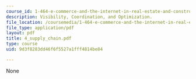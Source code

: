 ```yaml
---
course_id: 1-464-e-commerce-and-the-internet-in-real-estate-and-construction-spring-2004
description: Visibility, Coordination, and Optimization.
file_location: /coursemedia/1-464-e-commerce-and-the-internet-in-real-estate-and-construction-spring-2004/9d3f8283dd46f6f5527a1fff4814be84_4_supply_chain.pdf
file_type: application/pdf
layout: pdf
title: 4_supply_chain.pdf
type: course
uid: 9d3f8283dd46f6f5527a1fff4814be84

---
```

None